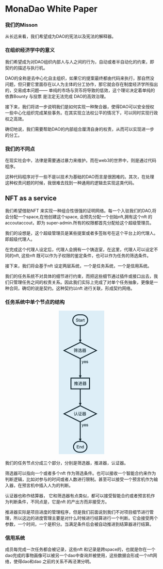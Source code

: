 # MonaDao White Paper

### **我们的Misson**

从长远来看，我们希望成为DAO的宪法以及宪法的解释器。

### **在组织经济学中的意义**

我们希望成为对DAO组织内部人与人之间的行为，自动或者半自动化的约束，即契约的描述与执行机。

DAO的全称是去中心化自主组织，如果它的提案最终都由代码来执行，那自然没问题，但只要它里面存在以人为主体的分工协作，那它就会存在制度经济学所指出的，交易成本问题—— 单纯的市场与货币将导致的低效，这个理论决定着单纯的依靠Bounty 与投票 是注定无法完成 DAO的高效治理。

接下来，我们将进一步说明我们是如何实现一种聚合器，使得DAO可以安全授权一些中心化组织完成某些事务。在其实现立法权公平的情况下，可以同时实现行政权之高效。

确切地说，我们需要帮助DAO的内部组合厘清自身的权责，从而可以实现进一步的分工。

### **我们的不同点**

在现实社会中，法律是需要通过暴力来维护。而在web3的世界中，则是通过代码程序。

这种代码程序对于一些不是以技术为基础的DAO而言是很困难的。其次，在处理这种权责问题的时候，我很难去找到一种通用的逻辑去实现这类代码。

## **NFT as a service**

我们希望借助NFT 来实现一种组合性很强的证明网络。每一个入驻我们的DAO,将会分配一个space,在他创建这个space, 会预先分配一个创始nft,拥有这个nft 的accoutaccout，即为 super-admin.所有的权限都首先分配给这个超级管理员。

我们的设想是，这个超级管理员是某些提案或者多签账号在这个平台上的代理人。即超级代理人。

在完成这个代理人设定后，代理人会拥有一个铸造室，在这里，代理人可以设定不同的nft, 这些nft 既可以作为子权限的鉴定条件，也可以作为任务的筛选条件。

接下来，我们将会基于nft 设定两层系统，一个是任务系统，一个是信用系统。

我们的任务系统不对具体的细节进行约束，而把这些细节通过插件或接口出去，我们只管理任务之间的权责关系。因此我们实际上完成了对单个任务抽象，更像是一种合同，确切的说是契约。这种契约以nft 进行关联，形成契约网络。

### 任务系统中单个节点的结构

<p align="center">
<img src="https://raw.githubusercontent.com/MonadDao/white-paper/main/image/monad.jpg" alt="drawing" width="150" />
</p>


我们的任务节点分成三个部分，分别是筛选器，推进器，认证器。

筛选器可以指向一个或者多个nft 作为筛选条件。也可以接收一个智能合约来作为判断逻辑，比如对参与的时间或者人数进行限制。甚至可以接受一个预言机作为输入器，在预言机中插入人为的判断。

认证器也称作结算器， 它和筛选器有点类似，都可以接受智能合约或者预言机作为判断条件，不同点是，它是nft 的产出方而非接受方。

推进器实际是项目进度的管理程序，但是我们前面说到我们不对项目细节进行管理，所以这边的进度管理主要是对什么时候进行结算进行一个判断。它会接受两个参数，一个时间，一个是积分。当满足条件后会被自动推进到结算器进行结算。

### 信用系统

成员每完成一次任务都会被记录，这些nft 和记录是跨space的，也就是你在一个dao完成的事物画像可以被另一个dao中查询并被使用，这些数据会形成一个nft网络，使得dao和dao 之前的关系不再泾渭分明。